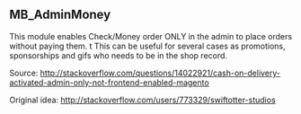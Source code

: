 MB_AdminMoney
---------------------
This module enables Check/Money order ONLY in the admin to place orders without paying them. t
This can be useful for several cases as promotions, sponsorships and gifs who needs to be in the shop record.

Source: http://stackoverflow.com/questions/14022921/cash-on-delivery-activated-admin-only-not-frontend-enabled-magento

Original idea: http://stackoverflow.com/users/773329/swiftotter-studios
